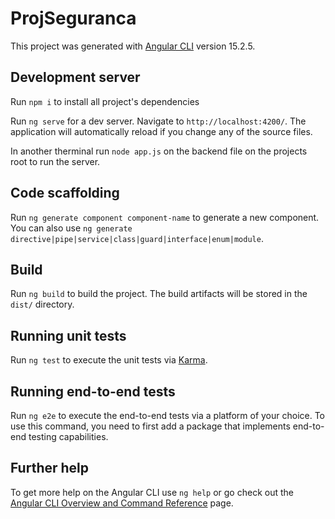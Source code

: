 # ProjSeguranca

This project was generated with [Angular CLI](https://github.com/angular/angular-cli) version 15.2.5.

## Development server

Run `npm i` to install all project's dependencies

Run `ng serve` for a dev server. Navigate to `http://localhost:4200/`. The application will automatically reload if you change any of the source files.

In another therminal run `node app.js` on the backend file on the projects root to run the server.

## Code scaffolding

Run `ng generate component component-name` to generate a new component. You can also use `ng generate directive|pipe|service|class|guard|interface|enum|module`.

## Build

Run `ng build` to build the project. The build artifacts will be stored in the `dist/` directory.

## Running unit tests

Run `ng test` to execute the unit tests via [Karma](https://karma-runner.github.io).

## Running end-to-end tests

Run `ng e2e` to execute the end-to-end tests via a platform of your choice. To use this command, you need to first add a package that implements end-to-end testing capabilities.

## Further help

To get more help on the Angular CLI use `ng help` or go check out the [Angular CLI Overview and Command Reference](https://angular.io/cli) page.
